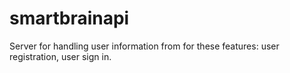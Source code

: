 # smartbrainapi

Server for handling user information from for these features: user registration, user sign in. 
